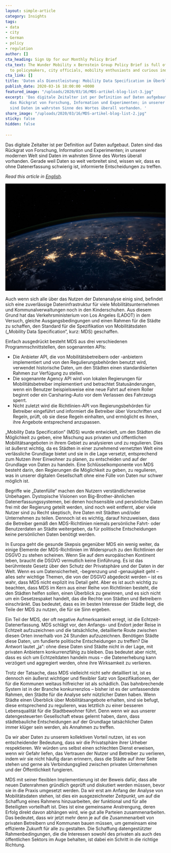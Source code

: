 ```yaml
---
layout: simple-article
category: Insights
tags:
- data
- city
- German
- policy
- regulation
author: []
cta_heading: Sign Up for our Monthly Policy Brief
cta_text: The Wunder Mobility x Bernstein Group Policy Brief is full of articles relevant
  to policymakers, city officials, mobility enthusiasts and curious industry followers.
cta_link: []
title: 'Daten als Dienstleistung: Mobility Data Specification im Überblick'
publish_date: 2020-03-16 18:00:00 +0000
featured_image: "/uploads/2020/03/16/MDS-artikel-blog-list-3.jpg"
excerpt: 'Das digitale Zeitalter ist per Definition auf Daten aufgebaut. Daten sind
  das Rückgrat von Forschung, Information und Experimenten; in unserer modernen Welt
  sind Daten im wahrsten Sinne des Wortes überall vorhanden. '
share_image: "/uploads/2020/03/16/MDS-artikel-blog-list-2.jpg"
sticky: false
hidden: false

---
```

Das digitale Zeitalter ist per Definition auf Daten aufgebaut. Daten sind das Rückgrat von Forschung, Information und Experimenten; in unserer modernen Welt sind Daten im wahrsten Sinne des Wortes überall vorhanden. Gerade weil Daten so weit verbreitet sind, wissen wir, dass es ohne Datenerfassung schwierig ist, informierte Entscheidungen zu treffen.

_Read this article in_ [_English_](https://www.wundermobility.com/blog/data-as-a-service-mobility-data-specification-at-a-glance)_._

![](/uploads/2020/03/16/MBS-artikel-blog-body-no-text-1.jpg)

Auch wenn sich alle über das Nutzen der Datenanalyse einig sind, befindet sich eine zuverlässige Dateninfrastruktur für viele Mobilitätsunternehmen und Kommunalverwaltungen noch in den Kinderschuhen. Aus diesem Grund hat das Verkehrsministerium von Los Angeles (LADOT) in dem Versuch, gleiche Ausgangsbedingungen und einen Rahmen für die Städte zu schaffen, den Standard für die Spezifikation von Mobilitätsdaten („Mobility Data Specification“, kurz: MDS) geschaffen.

Einfach ausgedrückt besteht MDS aus drei verschiedenen Programmschnittstellen, den sogenannten APIs:

* Die Anbieter API, die von Mobilitätsbetreibern oder -anbietern implementiert und von den Regulierungsbehörden benutzt wird, verwendet historische Daten, um den Städten einen standardisierten Rahmen zur Verfügung zu stellen.
* Die sogenannte Agency API wird von lokalen Regierungen für Mobilitätsbetreiber implementiert und betrachtet Statusänderungen, wenn ein Benutzer beispielsweise eine neue Fahrt auf einem Roller beginnt oder ein Carsharing-Auto vor dem Verlassen des Fahrzeugs sperrt.
* Nicht zuletzt wird die Richtlinien-API von Regierungsbehörden für Betreiber eingeführt und informiert die Betreiber über Vorschriften und Regeln, prüft, ob sie diese Regeln einhalten, und ermöglicht es ihnen, ihre Angebote entsprechend anzupassen.

„Mobility Data Specification“ (MDS) wurde entwickelt, um den Städten die Möglichkeit zu geben, eine Mischung aus privaten und öffentlichen Mobilitätsangeboten in ihrem Gebiet zu analysieren und zu regulieren. Dies ist äußerst wichtig, da es Städten in einer zunehmend vernetzten Welt eine verlässliche Grundlage bietet und sie in die Lage versetzt, entsprechend zum Nutzen ihrer Einwohner zu planen, zu entscheiden und auf der Grundlage von Daten zu handeln. Eine Schlüsselkomponente von MDS besteht darin, den Regierungen die Möglichkeit zu geben, zu regulieren, was in unserer digitalen Gesellschaft ohne eine Fülle von Daten nur schwer möglich ist.

Begriffe wie „Datenfülle“ machen den Nutzern verständlicherweise Unbehagen. Dystopische Visionen von Big-Brother-ähnlichen Datenerfassungssystemen, bei denen hochsensible und persönliche Daten frei mit der Regierung geteilt werden, sind noch weit entfernt, aber viele Nutzer sind zu Recht skeptisch, ihre Daten mit Städten und/oder Unternehmen zu teilen. Dennoch ist es wichtig, darauf hinzuweisen, dass die Betreiber gemäß den MDS-Richtlinien niemals persönliche Fahrt- oder Benutzerdaten an Städte weitergeben, da für politische Entscheidungen keine persönlichen Daten benötigt werden.­­

In Europa geht die gesunde Skepsis gegenüber MDS ein wenig weiter, da einige Elemente der MDS-Richtlinien im Widerspruch zu den Richtlinien der DSGVO zu stehen scheinen. Wenn Sie auf dem europäischen Kontinent leben, braucht die DSGVO vermutlich keine Einführung. Es ist das berühmteste Gesetz über den Schutz der Privatsphäre und der Daten in der Welt. Wenn es um Datensicherheit, -begrenzung und -genauigkeit geht – alles sehr wichtige Themen, die von der DSGVO abgedeckt werden – ist es wahr, dass MDS nicht explizit ins Detail geht. Aber es ist auch wichtig zu beachten, dass MDS im Kern aus einer Reihe von Richtlinien besteht, die den Städten helfen sollen, einen Überblick zu gewinnen, und es sich nicht um ein Gesetzespaket handelt, das die Rechte von Städten und Betreibern einschränkt. Das bedeutet, dass es im besten Interesse der Städte liegt, die Teile der MDS zu nutzen, die für sie Sinn ergeben.

Ein Teil der MDS, der oft negative Aufmerksamkeit erregt, ist die Echtzeit-Datenerfassung. MDS schlägt vor, den Anfangs- und Endort jeder Reise in Echtzeit aufzuzeichnen und die tatsächliche, detaillierte Route zwischen diesen Orten innerhalb von 24 Stunden aufzuzeichnen. Benötigen Städte diese Daten, um fundierte politische Entscheidungen zu treffen? Die Antwort lautet „ja“: ohne diese Daten sind Städte nicht in der Lage, mit privaten Anbietern konkurrenzfähig zu bleiben. Das bedeutet aber nicht, dass es sich um Echtzeitdaten handeln muss – die Datenerhebung kann verzögert und aggregiert werden, ohne ihre Wirksamkeit zu verlieren.

Trotz der Tatsache, dass MDS vielleicht nicht sehr detailliert ist, ist es dennoch ein äußerst wichtiger und flexibler Satz von Spezifikationen, der für die Kommunen weitaus hilfreicher ist als schädlich. Das bahnbrechende System ist in der Branche konkurrenzlos – bisher ist es der umfassendste Rahmen, den Städte für die Analyse sehr nützlicher Daten haben. Wenn Städte einen Überblick über Mobilitätsangebote erhalten, sind sie befugt, diese entsprechend zu regulieren, was letztlich zu einer besseren Lebensqualität für die Stadtbewohner führt. Denn wenn wir aus unserer datengesteuerten Gesellschaft etwas gelernt haben, dann, dass städtebauliche Entscheidungen auf der Grundlage tatsächlicher Daten immer klüger sein werden, als Annahmen zu treffen.

Da wir aber Daten zu unserem kollektiven Vorteil nutzen, ist es von entscheidender Bedeutung, dass wir die Privatsphäre ihrer Urheber respektieren. Wir würden uns selbst einen schlechten Dienst erweisen, wenn wir Gefahr liefen, das Vertrauen der Nutzer und Betreiber zu verlieren, indem wir sie nicht häufig daran erinnern, dass die Städte auf ihrer Seite stehen und gerne als Verbindungsglied zwischen privaten Unternehmen und der Öffentlichkeit fungieren.

MDS mit seiner flexiblen Implementierung ist der Beweis dafür, dass alle neuen Datenrahmen gründlich geprüft und diskutiert werden müssen, bevor sie in die Praxis umgesetzt werden. Da wir erst am Anfang der Analyse von Mobilitätsdaten stehen, ist dies ein ausgezeichneter Zeitpunkt, um auf die Schaffung eines Rahmens hinzuarbeiten, der funktional und für alle Beteiligten vorteilhaft ist. Dies ist eine gemeinsame Anstrengung, deren Erfolg direkt davon abhängen wird, wie gut alle Parteien zusammenarbeiten. Das bedeutet, dass wir jetzt mehr denn je auf die Zusammenarbeit von privaten Betreibern und Kommunen bauen müssen, um gemeinsam eine effiziente Zukunft für alle zu gestalten. Die Schaffung datengestützter Rahmenbedingungen, die die Interessen sowohl des privaten als auch des öffentlichen Sektors im Auge behalten, ist dabei ein Schritt in die richtige Richtung.